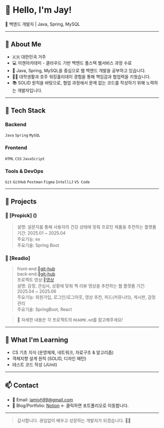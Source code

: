 # 👋 Hello, I'm Jay!

🎯 백엔드 개발자 | Java, Spring, MySQL

---

## 📌 About Me

- 🇰🇷 대한민국 거주
- 💻 이젠아카데미 - 클라우드 기반 백엔드 풀스택 웹서비스 과정 수료
- 🌱 Java, Spring, MySQL을 중심으로 웹 백엔드 개발을 공부하고 있습니다.
- 🧑‍🔧 대학생활과 호주 워킹홀리데이 경험을 통해 책임감과 협업력을 키웠습니다.
- 📚 SOLID 원칙을 바탕으로, 협업 과정에서 문제 없는 코드를 작성하기 위해 노력하는 개발자입니다.

---

## 🧰 Tech Stack

### Backend
`Java` `Spring` `MySQL`

### Frontend
`HTML` `CSS` `JavaScript`

### Tools & DevOps
`Git` `GitHub` `Postman` `Figma` `IntelliJ` `VS Code`  

---

## 💼 Projects

### 📌 [Propick] ()
> 설명: 설문지를 통해 사용자의 건강 상태에 맞춰 프로틴 제품을 추천하는 플랫폼
> 기간: 2025.01 ~ 2025.04  
> 주요기능: ex  
> 주요기술: Spring Boot

### 📌 [Readio] 
> front-end:🔗[git-hub](https://github.com/beulrakbi/readio-front.git)    
> back-end:🔗[git-hub](https://github.com/beulrakbi/readio-back.git)  
> 프로젝트 영상:🔗[영상](https://www.notion.so/Readio-21e39a40f57d8013b83ee023b1cf2387)  
> 설명: 감정, 관심사, 상황에 맞춰 책 리뷰 영상을 추천하는 웹 플랫폼
> 기간: 2025.04 ~ 2025.06  
> 주요기능: 회원가입, 로그인/로그아웃, 영상 추천, 피드(커뮤니티), 게시판, 감정 관리  
> 주요기술: SpringBoot, React

> 🔗 자세한 내용은 각 프로젝트의 `README.md`를 참고해주세요!

---

## 🧠 What I'm Learning

- CS 기초 지식 (운영체제, 네트워크, 자료구조 & 알고리즘)
- 객체지향 설계 원칙 (SOLID, 디자인 패턴)
- 테스트 코드 작성 (JUnit)

---

## 📫 Contact

- 📧 Email: iamjyh99@gmail.com  
- 💼 Blog/Portfolio: [Notion](https://www.notion.so/Portfolio-21239a40f57d8088b0b8e60b5098f4c6) <- 클릭하면 포트폴리오로 이동합니다.  

---

> 감사합니다. 끊임없이 배우고 성장하는 개발자가 되겠습니다. 🙇‍♂️
